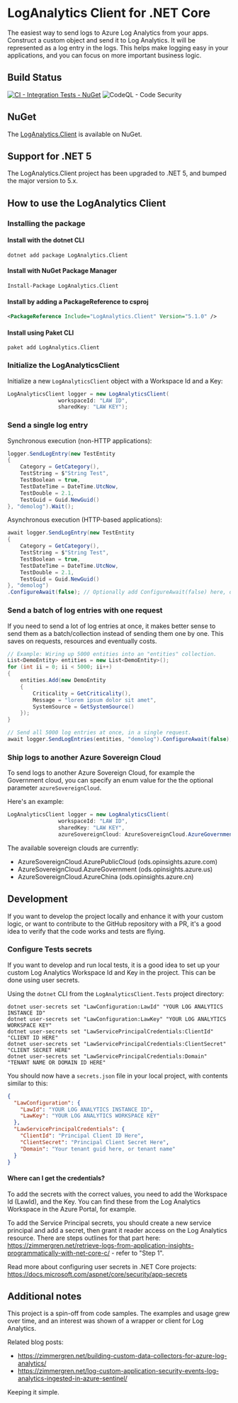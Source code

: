 # LogAnalytics Client for .NET Core
The easiest way to send logs to Azure Log Analytics from your apps.
Construct a custom object and send it to Log Analytics. It will be represented as a log entry in the logs. This helps make logging easy in your applications, and you can focus on more important business logic.

## Build Status
[![CI - Integration Tests - NuGet](https://github.com/Zimmergren/LogAnalytics.Client/workflows/CI/badge.svg)](https://www.nuget.org/packages/loganalytics.client)
![CodeQL - Code Security](https://github.com/Zimmergren/LogAnalytics.Client/workflows/CodeQL/badge.svg)

## NuGet
The [LogAnalytics.Client](https://www.nuget.org/packages/loganalytics.client) is available on NuGet.

## Support for .NET 5
The LogAnalytics.Client project has been upgraded to .NET 5, and bumped the major version to 5.x. 

## How to use the LogAnalytics Client

### Installing the package

#### Install with the dotnet CLI
```
dotnet add package LogAnalytics.Client
```

#### Install with NuGet Package Manager
```
Install-Package LogAnalytics.Client
```

#### Install by adding a PackageReference to csproj
```xml
<PackageReference Include="LogAnalytics.Client" Version="5.1.0" />
```

#### Install using Paket CLI
```
paket add LogAnalytics.Client
```

### Initialize the LogAnalyticsClient

Initialize a new `LogAnalyticsClient` object with a Workspace Id and a Key:
```csharp
LogAnalyticsClient logger = new LogAnalyticsClient(
                workspaceId: "LAW ID",
                sharedKey: "LAW KEY");
```

### Send a single log entry
Synchronous execution (non-HTTP applications):
```csharp
logger.SendLogEntry(new TestEntity
{
    Category = GetCategory(),
    TestString = $"String Test",
    TestBoolean = true,
    TestDateTime = DateTime.UtcNow,
    TestDouble = 2.1,
    TestGuid = Guid.NewGuid()
}, "demolog").Wait();
```

Asynchronous execution (HTTP-based applications):
```csharp
await logger.SendLogEntry(new TestEntity
{
    Category = GetCategory(),
    TestString = $"String Test",
    TestBoolean = true,
    TestDateTime = DateTime.UtcNow,
    TestDouble = 2.1,
    TestGuid = Guid.NewGuid()
}, "demolog")
.ConfigureAwait(false); // Optionally add ConfigureAwait(false) here, depending on your scenario
```

### Send a batch of log entries with one request
If you need to send a lot of log entries at once, it makes better sense to send them as a batch/collection instead of sending them one by one. This saves on requests, resources and eventually costs. 

```csharp
// Example: Wiring up 5000 entities into an "entities" collection.
List<DemoEntity> entities = new List<DemoEntity>();
for (int ii = 0; ii < 5000; ii++)
{
    entities.Add(new DemoEntity
    {
        Criticality = GetCriticality(),
        Message = "lorem ipsum dolor sit amet",
        SystemSource = GetSystemSource()
    });
}

// Send all 5000 log entries at once, in a single request.
await logger.SendLogEntries(entities, "demolog").ConfigureAwait(false);
```

### Ship logs to another Azure Sovereign Cloud

To send logs to another Azure Sovereign Cloud, for example the Government cloud, you can specify an enum value for the the optional parameter `azureSovereignCloud`.

Here's an example: 

```csharp
LogAnalyticsClient logger = new LogAnalyticsClient(
                workspaceId: "LAW ID",
                sharedKey: "LAW KEY",
                azureSovereignCloud: AzureSovereignCloud.AzureGovernment);
```

The available sovereign clouds are currently:

- AzureSovereignCloud.AzurePublicCloud (ods.opinsights.azure.com)
- AzureSovereignCloud.AzureGovernment (ods.opinsights.azure.us)
- AzureSovereignCloud.AzureChina (ods.opinsights.azure.cn)

## Development 

If you want to develop the project locally and enhance it with your custom logic, or want to contribute to the GitHub repository with a PR, it's a good idea to verify that the code works and tests are flying. 

### Configure Tests secrets
If you want to develop and run local tests, it is a good idea to set up your custom Log Analytics Workspace Id and Key in the project. This can be done using user secrets.

Using the `dotnet` CLI from the `LogAnalyticsClient.Tests` project directory:
```
dotnet user-secrets set "LawConfiguration:LawId" "YOUR LOG ANALYTICS INSTANCE ID"
dotnet user-secrets set "LawConfiguration:LawKey" "YOUR LOG ANALYTICS WORKSPACE KEY"
dotnet user-secrets set "LawServicePrincipalCredentials:ClientId" "CLIENT ID HERE"
dotnet user-secrets set "LawServicePrincipalCredentials:ClientSecret" "CLIENT SECRET HERE"
dotnet user-secrets set "LawServicePrincipalCredentials:Domain" "TENANT NAME OR DOMAIN ID HERE"
``` 

You should now have a `secrets.json` file in your local project, with contents similar to this: 
```json
{
  "LawConfiguration": {
    "LawId": "YOUR LOG ANALYTICS INSTANCE ID",
    "LawKey": "YOUR LOG ANALYTICS WORKSPACE KEY"
  },
  "LawServicePrincipalCredentials": {
    "ClientId": "Principal Client ID Here",
    "ClientSecret": "Principal Client Secret Here",
    "Domain": "Your tenant guid here, or tenant name"
  }
}
```

#### Where can I get the credentials?
To add the secrets with the correct values, you need to add the Workspace Id (LawId), and the Key. 
You can find these from the Log Analytics Workspace in the Azure Portal, for example.

To add the Service Principal secrets, you should create a new service principal and add a secret, then grant it reader access on the Log Analytics resource. 
There are steps outlines for that part here: https://zimmergren.net/retrieve-logs-from-application-insights-programmatically-with-net-core-c/ - refer to "Step 1".


Read more about configuring user secrets in .NET Core projects: https://docs.microsoft.com/aspnet/core/security/app-secrets

## Additional notes

This project is a spin-off from code samples. The examples and usage grew over time, and an interest was shown of a wrapper or client for Log Analytics.

Related blog posts:
- https://zimmergren.net/building-custom-data-collectors-for-azure-log-analytics/
- https://zimmergren.net/log-custom-application-security-events-log-analytics-ingested-in-azure-sentinel/

Keeping it simple.
